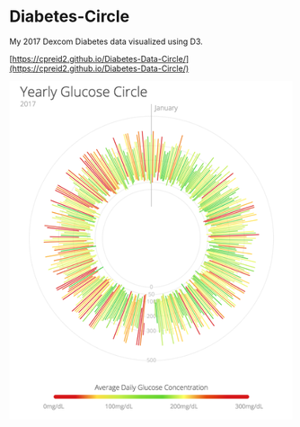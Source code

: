 # Diabetes-Circle

My 2017 Dexcom Diabetes data visualized using D3.

[https://cpreid2.github.io/Diabetes-Data-Circle/](https://cpreid2.github.io/Diabetes-Data-Circle/)

![Yearly Diabetes Data](images/Yearly_Glucose_Circle.png)
